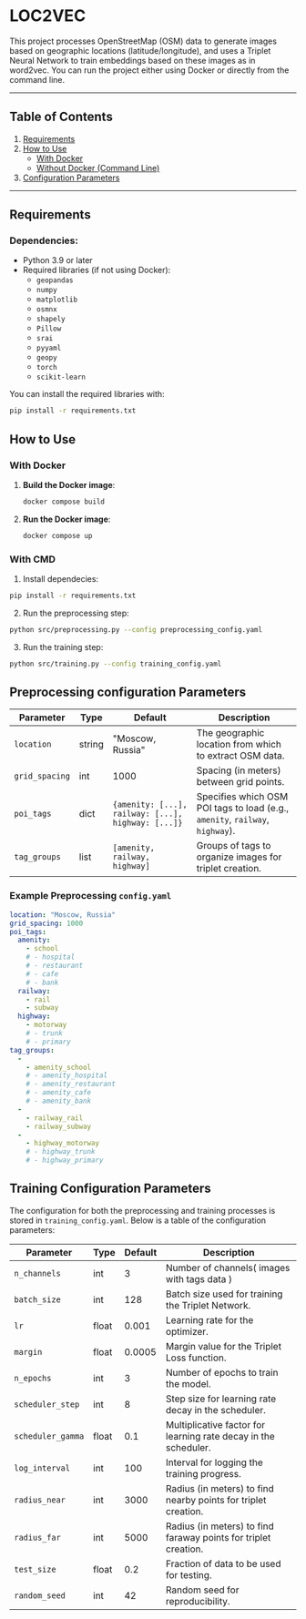 # LOC2VEC

This project processes OpenStreetMap (OSM) data to generate images based on geographic locations (latitude/longitude), and uses a Triplet Neural Network to train embeddings based on these images as in word2vec. You can run the project either using Docker or directly from the command line.

---

## **Table of Contents**
1. [Requirements](#requirements)
2. [How to Use](#how-to-use)
    - [With Docker](#with-docker)
    - [Without Docker (Command Line)](#without-docker)
3. [Configuration Parameters](#configuration-parameters)


---

## **Requirements**

### Dependencies:

- Python 3.9 or later
- Required libraries (if not using Docker):
  - `geopandas`
  - `numpy`
  - `matplotlib`
  - `osmnx`
  - `shapely`
  - `Pillow`
  - `srai`
  - `pyyaml`
  - `geopy`
  - `torch`
  - `scikit-learn`

You can install the required libraries with:

```bash
pip install -r requirements.txt
```
## **How to Use**

### **With Docker**

1. **Build the Docker image**:
   ```bash
   docker compose build 
   ```
2. **Run the Docker image**:
   ```bash
   docker compose up
   ```

### **With CMD**

1. Install dependecies:
```bash
pip install -r requirements.txt
```
2. Run the preprocessing step:
```bash
python src/preprocessing.py --config preprocessing_config.yaml
```
3. Run the training step:
```bash
python src/training.py --config training_config.yaml
```

## **Preprocessing configuration Parameters**

| Parameter      | Type   | Default          | Description                                                                 |
|----------------|--------|------------------|-----------------------------------------------------------------------------|
| `location`     | string | "Moscow, Russia" | The geographic location from which to extract OSM data.                     |
| `grid_spacing` | int    | 1000             | Spacing (in meters) between grid points.                                    |
| `poi_tags`     | dict   | `{amenity: [...], railway: [...], highway: [...]}` | Specifies which OSM POI tags to load (e.g., `amenity`, `railway`, `highway`). |
| `tag_groups`   | list   | `[amenity, railway, highway]` | Groups of tags to organize images for triplet creation.                       |

### Example Preprocessing `config.yaml`

```yaml
location: "Moscow, Russia"
grid_spacing: 1000
poi_tags:
  amenity: 
    - school
    # - hospital
    # - restaurant
    # - cafe
    # - bank
  railway: 
    - rail
    - subway
  highway: 
    - motorway
    # - trunk
    # - primary
tag_groups:
  - 
    - amenity_school
    # - amenity_hospital
    # - amenity_restaurant
    # - amenity_cafe
    # - amenity_bank
  -
    - railway_rail
    - railway_subway
  -
    - highway_motorway
    # - highway_trunk
    # - highway_primary
```

## **Training Configuration Parameters**

The configuration for both the preprocessing and training processes is stored in `training_config.yaml`. Below is a table of the configuration parameters:

| Parameter        | Type    | Default | Description                                                                 |
|------------------|---------|---------|-----------------------------------------------------------------------------|
| `n_channels`     | int     | 3       | Number of channels( images with tags data )    |
| `batch_size`     | int     | 128     | Batch size used for training the Triplet Network.                           |
| `lr`             | float   | 0.001   | Learning rate for the optimizer.                                            |
| `margin`         | float   | 0.0005  | Margin value for the Triplet Loss function.                                 |
| `n_epochs`       | int     | 3       | Number of epochs to train the model.                                        |
| `scheduler_step` | int     | 8       | Step size for learning rate decay in the scheduler.                         |
| `scheduler_gamma`| float   | 0.1     | Multiplicative factor for learning rate decay in the scheduler.             |
| `log_interval`   | int     | 100     | Interval for logging the training progress.                                 |
| `radius_near`    | int     | 3000    | Radius (in meters) to find nearby points for triplet creation.              |
| `radius_far`     | int     | 5000    | Radius (in meters) to find faraway points for triplet creation.             |
| `test_size`      | float   | 0.2     | Fraction of data to be used for testing.                                    |
| `random_seed`    | int     | 42      | Random seed for reproducibility.                                            |

